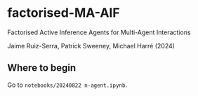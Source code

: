 
# factorised-MA-AIF

Factorised Active Inference Agents for Multi-Agent Interactions

Jaime Ruiz-Serra, Patrick Sweeney, Michael Harré (2024)

## Where to begin

Go to `notebooks/20240822 n-agent.ipynb`.